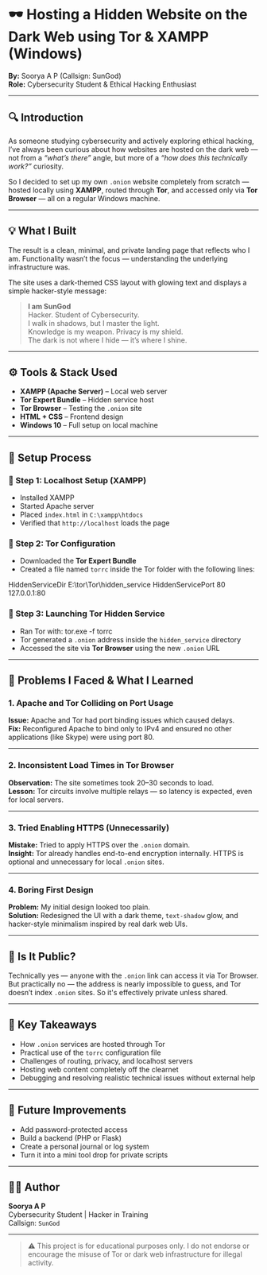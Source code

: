 # 🕶️ Hosting a Hidden Website on the Dark Web using Tor & XAMPP (Windows)

**By:** Soorya A P (Callsign: SunGod)  
**Role:** Cybersecurity Student & Ethical Hacking Enthusiast

---

## 🔍 Introduction

As someone studying cybersecurity and actively exploring ethical hacking, I’ve always been curious about how websites are hosted on the dark web — not from a *“what’s there”* angle, but more of a *“how does this technically work?”* curiosity.

So I decided to set up my own `.onion` website completely from scratch — hosted locally using **XAMPP**, routed through **Tor**, and accessed only via **Tor Browser** — all on a regular Windows machine.

---

## 💡 What I Built

The result is a clean, minimal, and private landing page that reflects who I am. Functionality wasn’t the focus — understanding the underlying infrastructure was.

The site uses a dark-themed CSS layout with glowing text and displays a simple hacker-style message:

> **I am SunGod**  
> Hacker. Student of Cybersecurity.  
> I walk in shadows, but I master the light.  
> Knowledge is my weapon. Privacy is my shield.  
> The dark is not where I hide — it’s where I shine.

---

## ⚙️ Tools & Stack Used

- **XAMPP (Apache Server)** – Local web server
- **Tor Expert Bundle** – Hidden service host
- **Tor Browser** – Testing the `.onion` site
- **HTML + CSS** – Frontend design
- **Windows 10** – Full setup on local machine

---

## 🧪 Setup Process

### 🔸 Step 1: Localhost Setup (XAMPP)
- Installed XAMPP
- Started Apache server
- Placed `index.html` in `C:\xampp\htdocs`
- Verified that `http://localhost` loads the page

### 🔸 Step 2: Tor Configuration
- Downloaded the **Tor Expert Bundle**
- Created a file named `torrc` inside the Tor folder with the following lines:

HiddenServiceDir E:\tor\Tor\hidden_service
HiddenServicePort 80 127.0.0.1:80


### 🔸 Step 3: Launching Tor Hidden Service
- Ran Tor with:
tor.exe -f torrc
- Tor generated a `.onion` address inside the `hidden_service` directory
- Accessed the site via **Tor Browser** using the new `.onion` URL

---

## 🧱 Problems I Faced & What I Learned

### 1. Apache and Tor Colliding on Port Usage
**Issue:** Apache and Tor had port binding issues which caused delays.  
**Fix:** Reconfigured Apache to bind only to IPv4 and ensured no other applications (like Skype) were using port 80.

---

### 2. Inconsistent Load Times in Tor Browser
**Observation:** The site sometimes took 20–30 seconds to load.  
**Lesson:** Tor circuits involve multiple relays — so latency is expected, even for local servers.

---

### 3. Tried Enabling HTTPS (Unnecessarily)
**Mistake:** Tried to apply HTTPS over the `.onion` domain.  
**Insight:** Tor already handles end-to-end encryption internally. HTTPS is optional and unnecessary for local `.onion` sites.

---

### 4. Boring First Design
**Problem:** My initial design looked too plain.  
**Solution:** Redesigned the UI with a dark theme, `text-shadow` glow, and hacker-style minimalism inspired by real dark web UIs.

---

## 🔐 Is It Public?

Technically yes — anyone with the `.onion` link can access it via Tor Browser.  
But practically no — the address is nearly impossible to guess, and Tor doesn’t index `.onion` sites. So it's effectively private unless shared.

---

## 🧠 Key Takeaways

- How `.onion` services are hosted through Tor
- Practical use of the `torrc` configuration file
- Challenges of routing, privacy, and localhost servers
- Hosting web content completely off the clearnet
- Debugging and resolving realistic technical issues without external help

---

## 🌱 Future Improvements

- Add password-protected access
- Build a backend (PHP or Flask)
- Create a personal journal or log system
- Turn it into a mini tool drop for private scripts

---

## 👨‍💻 Author

**Soorya A P**  
Cybersecurity Student | Hacker in Training  
Callsign: `SunGod`

---

> ⚠️ This project is for educational purposes only. I do not endorse or encourage the misuse of Tor or dark web infrastructure for illegal activity.



